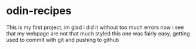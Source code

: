# odin-recipes
This is my first project, im glad i did it without too much errors
now i see that my webpage are not that much styled
this one was fairly easy, getting used to commit with git and pushing to github